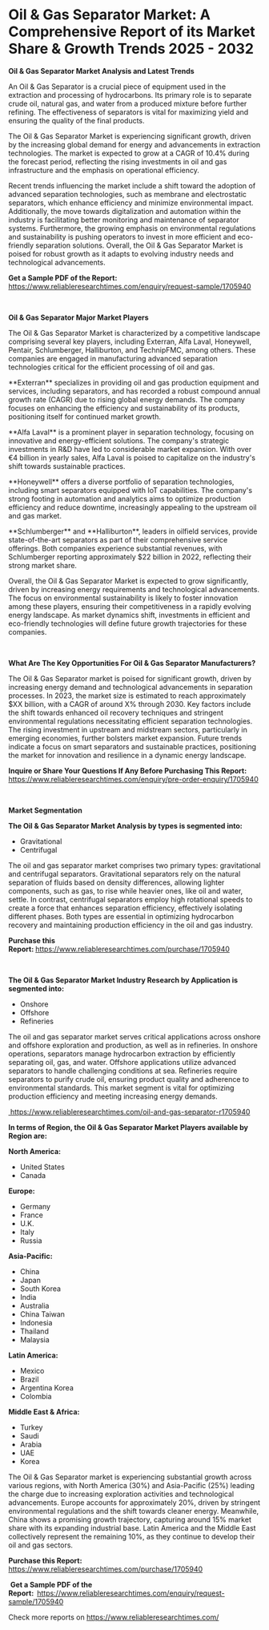 <p><h1>Oil & Gas Separator Market: A Comprehensive Report of its Market Share & Growth Trends 2025 - 2032</h1></p><p><strong>Oil & Gas Separator Market Analysis and Latest Trends</strong></p>
<p><p>An Oil & Gas Separator is a crucial piece of equipment used in the extraction and processing of hydrocarbons. Its primary role is to separate crude oil, natural gas, and water from a produced mixture before further refining. The effectiveness of separators is vital for maximizing yield and ensuring the quality of the final products.</p><p>The Oil & Gas Separator Market is experiencing significant growth, driven by the increasing global demand for energy and advancements in extraction technologies. The market is expected to grow at a CAGR of 10.4% during the forecast period, reflecting the rising investments in oil and gas infrastructure and the emphasis on operational efficiency. </p><p>Recent trends influencing the market include a shift toward the adoption of advanced separation technologies, such as membrane and electrostatic separators, which enhance efficiency and minimize environmental impact. Additionally, the move towards digitalization and automation within the industry is facilitating better monitoring and maintenance of separator systems. Furthermore, the growing emphasis on environmental regulations and sustainability is pushing operators to invest in more efficient and eco-friendly separation solutions. Overall, the Oil & Gas Separator Market is poised for robust growth as it adapts to evolving industry needs and technological advancements.</p></p>
<p><strong>Get a Sample PDF of the Report:&nbsp;</strong> <a href="https://www.reliableresearchtimes.com/enquiry/request-sample/1705940?utm_campaign=1933&utm_medium=2&utm_source=Github&utm_content=ia&utm_term=10012025&utm_id=oil-gas-separator">https://www.reliableresearchtimes.com/enquiry/request-sample/1705940</a></p>
<p>&nbsp;</p>
<p><strong>Oil & Gas Separator Major Market Players</strong></p>
<p><p>The Oil & Gas Separator Market is characterized by a competitive landscape comprising several key players, including Exterran, Alfa Laval, Honeywell, Pentair, Schlumberger, Halliburton, and TechnipFMC, among others. These companies are engaged in manufacturing advanced separation technologies critical for the efficient processing of oil and gas.</p><p>**Exterran** specializes in providing oil and gas production equipment and services, including separators, and has recorded a robust compound annual growth rate (CAGR) due to rising global energy demands. The company focuses on enhancing the efficiency and sustainability of its products, positioning itself for continued market growth.</p><p>**Alfa Laval** is a prominent player in separation technology, focusing on innovative and energy-efficient solutions. The company's strategic investments in R&D have led to considerable market expansion. With over €4 billion in yearly sales, Alfa Laval is poised to capitalize on the industry's shift towards sustainable practices.</p><p>**Honeywell** offers a diverse portfolio of separation technologies, including smart separators equipped with IoT capabilities. The company's strong footing in automation and analytics aims to optimize production efficiency and reduce downtime, increasingly appealing to the upstream oil and gas market.</p><p>**Schlumberger** and **Halliburton**, leaders in oilfield services, provide state-of-the-art separators as part of their comprehensive service offerings. Both companies experience substantial revenues, with Schlumberger reporting approximately $22 billion in 2022, reflecting their strong market share.</p><p>Overall, the Oil & Gas Separator Market is expected to grow significantly, driven by increasing energy requirements and technological advancements. The focus on environmental sustainability is likely to foster innovation among these players, ensuring their competitiveness in a rapidly evolving energy landscape. As market dynamics shift, investments in efficient and eco-friendly technologies will define future growth trajectories for these companies.</p></p>
<p>&nbsp;</p>
<p><strong>What Are The Key Opportunities For Oil & Gas Separator Manufacturers?</strong></p>
<p><p>The Oil & Gas Separator market is poised for significant growth, driven by increasing energy demand and technological advancements in separation processes. In 2023, the market size is estimated to reach approximately $XX billion, with a CAGR of around X% through 2030. Key factors include the shift towards enhanced oil recovery techniques and stringent environmental regulations necessitating efficient separation technologies. The rising investment in upstream and midstream sectors, particularly in emerging economies, further bolsters market expansion. Future trends indicate a focus on smart separators and sustainable practices, positioning the market for innovation and resilience in a dynamic energy landscape.</p></p>
<p><strong>Inquire or Share Your Questions If Any Before Purchasing This Report:</strong> <a href="https://www.reliableresearchtimes.com/enquiry/pre-order-enquiry/1705940?utm_campaign=1933&utm_medium=2&utm_source=Github&utm_content=ia&utm_term=10012025&utm_id=oil-gas-separator">https://www.reliableresearchtimes.com/enquiry/pre-order-enquiry/1705940</a></p>
<p>&nbsp;</p>
<p><strong>Market Segmentation</strong></p>
<p><strong>The Oil & Gas Separator Market Analysis by types is segmented into:</strong></p>
<p><ul><li>Gravitational</li><li>Centrifugal</li></ul></p>
<p><p>The oil and gas separator market comprises two primary types: gravitational and centrifugal separators. Gravitational separators rely on the natural separation of fluids based on density differences, allowing lighter components, such as gas, to rise while heavier ones, like oil and water, settle. In contrast, centrifugal separators employ high rotational speeds to create a force that enhances separation efficiency, effectively isolating different phases. Both types are essential in optimizing hydrocarbon recovery and maintaining production efficiency in the oil and gas industry.</p></p>
<p><strong>Purchase this Report:&nbsp;</strong><a href="https://www.reliableresearchtimes.com/purchase/1705940?utm_campaign=1933&utm_medium=2&utm_source=Github&utm_content=ia&utm_term=10012025&utm_id=oil-gas-separator">https://www.reliableresearchtimes.com/purchase/1705940</a></p>
<p>&nbsp;</p>
<p><strong>The Oil & Gas Separator Market Industry Research by Application is segmented into:</strong></p>
<p><ul><li>Onshore</li><li>Offshore</li><li>Refineries</li></ul></p>
<p><p>The oil and gas separator market serves critical applications across onshore and offshore exploration and production, as well as in refineries. In onshore operations, separators manage hydrocarbon extraction by efficiently separating oil, gas, and water. Offshore applications utilize advanced separators to handle challenging conditions at sea. Refineries require separators to purify crude oil, ensuring product quality and adherence to environmental standards. This market segment is vital for optimizing production efficiency and meeting increasing energy demands.</p></p>
<p><a href="https://www.reliableresearchtimes.com/oil-and-gas-separator-r1705940?utm_campaign=1933&utm_medium=2&utm_source=Github&utm_content=ia&utm_term=10012025&utm_id=oil-gas-separator">&nbsp;https://www.reliableresearchtimes.com/oil-and-gas-separator-r1705940</a></p>
<p><strong>In terms of Region, the Oil & Gas Separator Market Players available by Region are:</strong></p>
<p>
    <p> <strong> North America: </strong>
        <ul>
            <li>United States</li>
            <li>Canada</li>
        </ul>
        </p> 
    <p> <strong> Europe: </strong>
        <ul>
            <li>Germany</li>
            <li>France</li>
            <li>U.K.</li>
            <li>Italy</li>
            <li>Russia</li>
        </ul>
        </p> 
    <p> <strong> Asia-Pacific: </strong>
        <ul>
            <li>China</li>
            <li>Japan</li>
            <li>South Korea</li>
            <li>India</li>
            <li>Australia</li>
            <li>China Taiwan</li>
            <li>Indonesia</li>
            <li>Thailand</li>
            <li>Malaysia</li>
        </ul>
        </p> 
    <p> <strong> Latin America: </strong>
        <ul>
            <li>Mexico</li>
            <li>Brazil</li>
            <li>Argentina Korea</li>
            <li>Colombia</li>
        </ul>
        </p> 
    <p> <strong> Middle East & Africa: </strong>
        <ul>
            <li>Turkey</li>
            <li>Saudi</li>
            <li>Arabia</li>
            <li>UAE</li>
            <li>Korea</li>
        </ul>
    </p>
    </p>
<p><p>The Oil & Gas Separator market is experiencing substantial growth across various regions, with North America (30%) and Asia-Pacific (25%) leading the charge due to increasing exploration activities and technological advancements. Europe accounts for approximately 20%, driven by stringent environmental regulations and the shift towards cleaner energy. Meanwhile, China shows a promising growth trajectory, capturing around 15% market share with its expanding industrial base. Latin America and the Middle East collectively represent the remaining 10%, as they continue to develop their oil and gas sectors.</p></p>
<p><strong>Purchase this Report: </strong><a href="https://www.reliableresearchtimes.com/purchase/1705940?utm_campaign=1933&utm_medium=2&utm_source=Github&utm_content=ia&utm_term=10012025&utm_id=oil-gas-separator">https://www.reliableresearchtimes.com/purchase/1705940</a></p>
<p>&nbsp;<strong>Get a Sample PDF of the Report:&nbsp;&nbsp;</strong><a href="https://www.reliableresearchtimes.com/enquiry/request-sample/1705940?utm_campaign=1933&utm_medium=2&utm_source=Github&utm_content=ia&utm_term=10012025&utm_id=oil-gas-separator">https://www.reliableresearchtimes.com/enquiry/request-sample/1705940</a></p>
<p><strong></strong></p>
<p>Check more reports on <a href="https://www.reliableresearchtimes.com/?utm_campaign=1933&utm_medium=2&utm_source=Github&utm_content=ia&utm_term=10012025&utm_id=oil-gas-separator">https://www.reliableresearchtimes.com/</a></p>